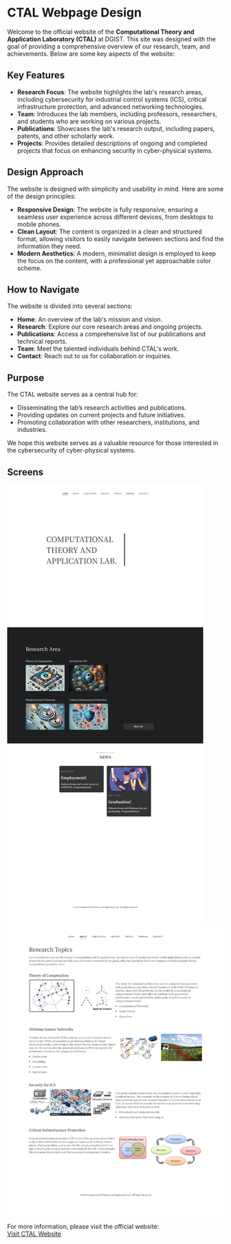 # CTAL Webpage Design

Welcome to the official website of the **Computational Theory and Application Laboratory (CTAL)** at DGIST. This site was designed with the goal of providing a comprehensive overview of our research, team, and achievements. Below are some key aspects of the website:

## Key Features

- **Research Focus**: The website highlights the lab's research areas, including cybersecurity for industrial control systems (ICS), critical infrastructure protection, and advanced networking technologies.
- **Team**: Introduces the lab members, including professors, researchers, and students who are working on various projects.
- **Publications**: Showcases the lab's research output, including papers, patents, and other scholarly work.
- **Projects**: Provides detailed descriptions of ongoing and completed projects that focus on enhancing security in cyber-physical systems.

## Design Approach

The website is designed with simplicity and usability in mind. Here are some of the design principles:

- **Responsive Design**: The website is fully responsive, ensuring a seamless user experience across different devices, from desktops to mobile phones.
- **Clean Layout**: The content is organized in a clean and structured format, allowing visitors to easily navigate between sections and find the information they need.
- **Modern Aesthetics**: A modern, minimalist design is employed to keep the focus on the content, with a professional yet approachable color scheme.

## How to Navigate

The website is divided into several sections:

- **Home**: An overview of the lab's mission and vision.
- **Research**: Explore our core research areas and ongoing projects.
- **Publications**: Access a comprehensive list of our publications and technical reports.
- **Team**: Meet the talented individuals behind CTAL's work.
- **Contact**: Reach out to us for collaboration or inquiries.

## Purpose

The CTAL website serves as a central hub for:

- Disseminating the lab’s research activities and publications.
- Providing updates on current projects and future initiatives.
- Promoting collaboration with other researchers, institutions, and industries.

We hope this website serves as a valuable resource for those interested in the cybersecurity of cyber-physical systems.

## Screens

<div class="img-container">
    <img src="/projects/mds/images/ctal-dgist-github-io-00.png" alt="Screen 1"/>
    <img src="/projects/mds/images/ctal-dgist-github-io-01.png" alt="Screen 2"/>
</div>

For more information, please visit the official website:  
[Visit CTAL Website](https://ctal-dgist.github.io/)
